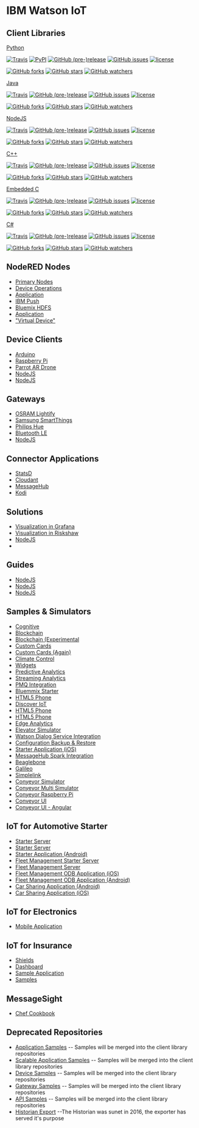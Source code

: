 # IBM Watson IoT

## Client Libraries

[Python](https://github.com/ibm-watson-iot/iot-python)

[![Travis](https://img.shields.io/travis/rust-lang/rust.svg)](https://travis-ci.org/ibm-watson-iot/iot-python/)
[![PyPI](https://img.shields.io/pypi/v/ibmiotf.svg)](https://pypi.python.org/pypi/ibmiotf)
[![GitHub (pre-)release](https://img.shields.io/github/release/ibm-watson-iot/iot-python/all.svg)](https://github.com/ibm-watson-iot/iot-python/releases)
[![GitHub issues](https://img.shields.io/github/issues/ibm-watson-iot/iot-python.svg)](https://github.com/ibm-watson-iot/iot-python/issues)
[![license](https://img.shields.io/github/license/ibm-watson-iot/iot-python.svg)]()

[![GitHub forks](https://img.shields.io/github/forks/ibm-watson-iot/iot-python.svg?style=social&label=Fork)]()
[![GitHub stars](https://img.shields.io/github/stars/ibm-watson-iot/iot-python.svg?style=social&label=Star)]()
[![GitHub watchers](https://img.shields.io/github/watchers/ibm-watson-iot/iot-python.svg?style=social&label=Watch)]()


[Java](https://github.com/ibm-watson-iot/iot-java)

[![Travis](https://img.shields.io/travis/rust-lang/rust.svg)](https://travis-ci.org/ibm-watson-iot/iot-java/)
[![GitHub (pre-)release](https://img.shields.io/github/release/ibm-watson-iot/iot-java/all.svg)](https://github.com/ibm-watson-iot/iot-java/releases)
[![GitHub issues](https://img.shields.io/github/issues/ibm-watson-iot/iot-java.svg)](https://github.com/ibm-watson-iot/iot-java/issues)
[![license](https://img.shields.io/github/license/ibm-watson-iot/iot-java.svg)]()

[![GitHub forks](https://img.shields.io/github/forks/ibm-watson-iot/iot-java.svg?style=social&label=Fork)]()
[![GitHub stars](https://img.shields.io/github/stars/ibm-watson-iot/iot-java.svg?style=social&label=Star)]()
[![GitHub watchers](https://img.shields.io/github/watchers/ibm-watson-iot/iot-java.svg?style=social&label=Watch)]()

[NodeJS](https://github.com/ibm-watson-iot/iot-nodejs)

[![Travis](https://img.shields.io/travis/rust-lang/rust.svg)](https://travis-ci.org/ibm-watson-iot/iot-nodejs/)
[![GitHub (pre-)release](https://img.shields.io/github/release/ibm-watson-iot/iot-nodejs/all.svg)](https://github.com/ibm-watson-iot/iot-nodejs/releases)
[![GitHub issues](https://img.shields.io/github/issues/ibm-watson-iot/iot-nodejs.svg)](https://github.com/ibm-watson-iot/iot-nodejs/issues)
[![license](https://img.shields.io/github/license/ibm-watson-iot/iot-nodejs.svg)]()

[![GitHub forks](https://img.shields.io/github/forks/ibm-watson-iot/iot-nodejs.svg?style=social&label=Fork)]()
[![GitHub stars](https://img.shields.io/github/stars/ibm-watson-iot/iot-nodejs.svg?style=social&label=Star)]()
[![GitHub watchers](https://img.shields.io/github/watchers/ibm-watson-iot/iot-nodejs.svg?style=social&label=Watch)]()

[C++](https://github.com/ibm-watson-iot/iot-cpp)

[![Travis](https://img.shields.io/travis/rust-lang/rust.svg)](https://travis-ci.org/ibm-watson-iot/iot-cpp/)
[![GitHub (pre-)release](https://img.shields.io/github/release/ibm-watson-iot/iot-cpp/all.svg)](https://github.com/ibm-watson-iot/iot-cpp/releases)
[![GitHub issues](https://img.shields.io/github/issues/ibm-watson-iot/iot-cpp.svg)](https://github.com/ibm-watson-iot/iot-cpp/issues)
[![license](https://img.shields.io/github/license/ibm-watson-iot/iot-cpp.svg)]()

[![GitHub forks](https://img.shields.io/github/forks/ibm-watson-iot/iot-cpp.svg?style=social&label=Fork)]()
[![GitHub stars](https://img.shields.io/github/stars/ibm-watson-iot/iot-cpp.svg?style=social&label=Star)]()
[![GitHub watchers](https://img.shields.io/github/watchers/ibm-watson-iot/iot-cpp.svg?style=social&label=Watch)]()

[Embedded C](https://github.com/ibm-watson-iot/iot-embeddedc)

[![Travis](https://img.shields.io/travis/rust-lang/rust.svg)](https://travis-ci.org/ibm-watson-iot/iot-embeddedc/)
[![GitHub (pre-)release](https://img.shields.io/github/release/ibm-watson-iot/iot-embeddedc/all.svg)](https://github.com/ibm-watson-iot/iot-embeddedc/releases)
[![GitHub issues](https://img.shields.io/github/issues/ibm-watson-iot/iot-embeddedc.svg)](https://github.com/ibm-watson-iot/iot-embeddedc/issues)
[![license](https://img.shields.io/github/license/ibm-watson-iot/iot-embeddedc.svg)]()

[![GitHub forks](https://img.shields.io/github/forks/ibm-watson-iot/iot-embeddedc.svg?style=social&label=Fork)]()
[![GitHub stars](https://img.shields.io/github/stars/ibm-watson-iot/iot-embeddedc.svg?style=social&label=Star)]()
[![GitHub watchers](https://img.shields.io/github/watchers/ibm-watson-iot/iot-embeddedc.svg?style=social&label=Watch)]()

[C#](https://github.com/ibm-watson-iot/iot-csharp)

[![Travis](https://img.shields.io/travis/rust-lang/rust.svg)](https://travis-ci.org/ibm-watson-iot/iot-csharp/)
[![GitHub (pre-)release](https://img.shields.io/github/release/ibm-watson-iot/iot-csharp/all.svg)](https://github.com/ibm-watson-iot/iot-csharp/releases)
[![GitHub issues](https://img.shields.io/github/issues/ibm-watson-iot/iot-csharp.svg)](https://github.com/ibm-watson-iot/iot-csharp/issues)
[![license](https://img.shields.io/github/license/ibm-watson-iot/iot-csharp.svg)]()

[![GitHub forks](https://img.shields.io/github/forks/ibm-watson-iot/iot-csharp.svg?style=social&label=Fork)]()
[![GitHub stars](https://img.shields.io/github/stars/ibm-watson-iot/iot-csharp.svg?style=social&label=Star)]()
[![GitHub watchers](https://img.shields.io/github/watchers/ibm-watson-iot/iot-csharp.svg?style=social&label=Watch)]()


## NodeRED Nodes

- [Primary Nodes](https://github.com/ibm-watson-iot/node-red-contrib-ibm-watson-iot)
- [Device Operations](https://github.com/ibm-watson-iot/node-red-contrib-ibm-wiotp-device-ops)
- [Application](https://github.com/ibm-watson-iot/node-red-contrib-scx-ibmiotapp)
- [IBM Push](https://github.com/ibm-watson-iot/node-red-contrib-ibmpush)
- [Bluemix HDFS](https://github.com/ibm-watson-iot/node-red-contrib-bluemix-hdfs)
- [Application](https://github.com/ibm-watson-iot/node-red-contrib-scx-ibmiotapp)
- ["Virtual Device"](https://github.com/ibm-watson-iot/node-red-contrib-iot-virtual-device)


## Device Clients

- [Arduino](https://github.com/ibm-watson-iot/device-arduino)
- [Raspberry Pi](https://github.com/ibm-watson-iot/device-raspberrypi)
- [Parrot AR Drone](https://github.com/ibm-watson-iot/device-ar-drone)
- [NodeJS](https://github.com/ibm-watson-iot/iot-nodejs)
- [NodeJS](https://github.com/ibm-watson-iot/iot-nodejs)


## Gateways

- [OSRAM Lightify](https://github.com/ibm-watson-iot/gateway-lightify)
- [Samsung SmartThings](https://github.com/ibm-watson-iot/gateway-smartthings)
- [Philips Hue](https://github.com/ibm-watson-iot/gateway-hue)
- [Bluetooth LE](https://github.com/ibm-watson-iot/gateway-ble)
- [NodeJS](https://github.com/ibm-watson-iot/)



## Connector Applications

- [StatsD](https://github.com/ibm-watson-iot/connector-statsd)
- [Cloudant](https://github.com/ibm-watson-iot/connector-cloudant)
- [MessageHub](https://github.com/ibm-watson-iot/connector-messagehub)
- [Kodi](https://github.com/ibm-watson-iot/device-kodi)


## Solutions

- [Visualization in Grafana](https://github.com/ibm-watson-iot/grafana4iot)
- [Visualization in Riskshaw](https://github.com/ibm-watson-iot/rickshaw4iot)
- [NodeJS](https://github.com/ibm-watson-iot/)
- 


## Guides

- [NodeJS](https://github.com/ibm-watson-iot/)
- [NodeJS](https://github.com/ibm-watson-iot/)
- [NodeJS](https://github.com/ibm-watson-iot/)


## Samples & Simulators

- [Cognitive](https://github.com/ibm-watson-iot/cognitive-samples)
- [Blockchain](https://github.com/ibm-watson-iot/blockchain-samples)
- [Blockchain (Experimental](https://github.com/ibm-watson-iot/blockchain-experimental)
- [Custom Cards](https://github.com/ibm-watson-iot/custom-card-sample)
- [Custom Cards (Again)](https://github.com/ibm-watson-iot/custom-cards)
- [Climate Control](https://github.com/ibm-watson-iot/climate-control-sample)
- [Widgets](https://github.com/ibm-watson-iot/iot-widgets)
- [Predictive Analytics](https://github.com/ibm-watson-iot/predictive-analytics-samples)
- [Streaming Analytics](https://github.com/ibm-watson-iot/streaming-analytic-samples)
- [PMQ Integration](https://github.com/ibm-watson-iot/pmq-integration-samples)
- [Bluemmix Starter](https://github.com/ibm-watson-iot/iot-platform-bluemix-starter)
- [HTML5 Phone](https://github.com/ibm-watson-iot/html5-phone)
- [Discover IoT](https://github.com/ibm-watson-iot/discover-iot-sample)
- [HTML5 Phone](https://github.com/ibm-watson-iot/html5-phone)
- [HTML5 Phone](https://github.com/ibm-watson-iot/html5-phone)
- [Edge Analytics](https://github.com/ibm-watson-iot/edge-analytics-samples)
- [Elevator Simulator](https://github.com/ibm-watson-iot/elevator-simulator)
- [Watson Dialog Service Integration](https://github.com/ibm-watson-iot/iot-dialog)
- [Configuration Backup & Restore](https://github.com/ibm-watson-iot/backup-restore-sample)
- [Starter Application (iOS)](https://github.com/ibm-watson-iot/iot-starter-for-ios)
- [MessageHub Spark Integration](https://github.com/ibm-watson-iot/iot-messgehub-spark-samples)
- [Beaglebone](https://github.com/ibm-watson-iot/iot-beaglebone)
- [Galileo](https://github.com/ibm-watson-iot/iot-galileo)
- [Simplelink](https://github.com/ibm-watson-iot/iot-simplelink)
- [Conyeyor Simulator](https://github.com/ibm-watson-iot/guide-conveyor-simulator)
- [Conyeyor Multi Simulator](https://github.com/ibm-watson-iot/guide-conveyor-multi-simulator)
- [Conyeyor Raspberry Pi](https://github.com/ibm-watson-iot/guide-conveyor-rasp-pi)
- [Conveyor UI](https://github.com/ibm-watson-iot/guide-conveyor-ui-html)
- [Conyeyor UI - Angular](https://github.com/ibm-watson-iot/guide-conveyor-ui-angular)


## IoT for Automotive Starter

- [Starter Server](https://github.com/ibm-watson-iot/iota-starter-server)
- [Starter Server](https://github.com/ibm-watson-iot/iota-starter-server)
- [Starter Application (Android)](https://github.com/ibm-watson-iot/iot-starter-for-android)
- [Fleet Management Starter Server](https://github.com/ibm-watson-iot/iota-starter-server-fm)
- [Fleet Management Server](https://github.com/ibm-watson-iot/iota-starter-server-fm-saas)
- [Fleet Management ODB Application (iOS)](https://github.com/ibm-watson-iot/iota-starter-obd-ios)
- [Fleet Management ODB Application (Android)](https://github.com/ibm-watson-iot/iota-starter-obd-android)
- [Car Sharing Application (Android)](https://github.com/ibm-watson-iot/iota-starter-carsharing-android)
- [Car Sharing Application (iOS)](https://github.com/ibm-watson-iot/iota-starter-carsharing)


## IoT for Electronics
- [Mobile Application](https://github.com/ibm-watson-iot/iote-mobile)

## IoT for Insurance

- [Shields](https://github.com/ibm-watson-iot/ioti-shields)
- [Dashboard](https://github.com/ibm-watson-iot/ioti-insurance-dashboard)
- [Sample Application](https://github.com/ibm-watson-iot/ioti-mobile)
- [Samples](https://github.com/ibm-watson-iot/ioti-samples)


## MessageSight

- [Chef Cookbook](https://github.com/ibm-watson-iot/messagesight-chef)

## Deprecated Repositories

- [Application Samples](https://github.com/ibm-watson-iot/iot-application-samples) -- Samples will be merged into the client library repositories
- [Scalable Application Samples](https://github.com/ibm-watson-iot/iot-scalable-application-samples) -- Samples will be merged into the client library repositories
- [Device Samples](https://github.com/ibm-watson-iot/iot-device-samples) -- Samples will be merged into the client library repositories
- [Gateway Samples](https://github.com/ibm-watson-iot/iot-gateway-samples) -- Samples will be merged into the client library repositories
- [API Samples](https://github.com/ibm-watson-iot/iot-platform-apiv2-samples) -- Samples will be merged into the client library repositories
- [Historian Export](https://github.com/ibm-watson-iot/historian-export) --The Historian was sunet in 2016, the exporter has served it's purpose

